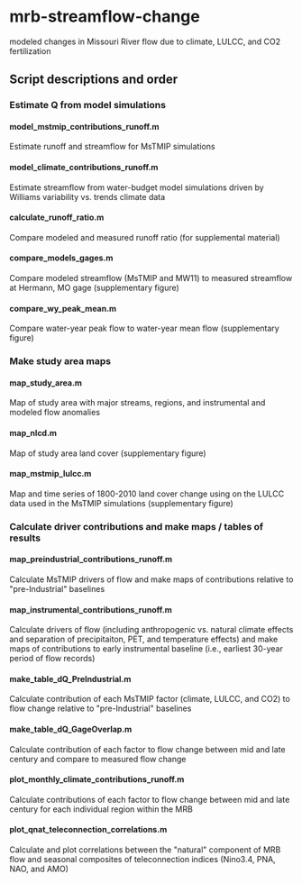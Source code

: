 # mrb-streamflow-change
modeled changes in Missouri River flow due to climate, LULCC, and CO2 fertilization

## Script descriptions and order

### Estimate Q from model simulations

#### model_mstmip_contributions_runoff.m
Estimate runoff and streamflow for MsTMIP simulations 

#### model_climate_contributions_runoff.m
Estimate streamflow from water-budget model simulations driven by Williams variability vs. trends climate data

#### calculate_runoff_ratio.m
Compare modeled and measured runoff ratio (for supplemental material)

#### compare_models_gages.m
Compare modeled streamflow (MsTMIP and MW11) to measured streamflow at Hermann, MO gage (supplementary figure)

#### compare_wy_peak_mean.m
Compare water-year peak flow to water-year mean flow (supplementary figure)


### Make study area maps

#### map_study_area.m
Map of study area with major streams, regions, and instrumental and modeled flow anomalies

#### map_nlcd.m
Map of study area land cover (supplementary figure)

#### map_mstmip_lulcc.m
Map and time series of 1800-2010 land cover change using on the LULCC data used in the MsTMIP simulations (supplementary figure)


### Calculate driver contributions and make maps / tables of results

#### map_preindustrial_contributions_runoff.m
Calculate MsTMIP drivers of flow and make maps of contributions relative to "pre-Industrial" baselines

#### map_instrumental_contributions_runoff.m
Calculate drivers of flow (including anthropogenic vs. natural climate effects and separation of precipitaiton, PET, and temperature effects) and make maps of contributions to early instrumental baseline (i.e., earliest 30-year period of flow records)

#### make_table_dQ_PreIndustrial.m
Calculate contribution of each MsTMIP factor (climate, LULCC, and CO2) to flow change relative to "pre-Industrial" baselines

#### make_table_dQ_GageOverlap.m
Calculate contribution of each factor to flow change between mid and late century and compare to measured flow change

#### plot_monthly_climate_contributions_runoff.m
Calculate contributions of each factor to flow change between mid and late century for each individual region within the MRB

#### plot_qnat_teleconnection_correlations.m
Calculate and plot correlations between the "natural" component of MRB flow and seasonal composites of teleconnection indices (Nino3.4, PNA, NAO, and AMO)

